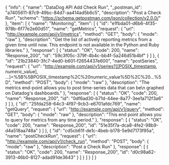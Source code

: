 {
  "info": {
    "name": "DataDog API Add Check Run",
    "_postman_id": "a7405611-87c9-49bc-84d7-aa414ad5b6c5",
    "description": "Post a Check Run",
    "schema": "https://schema.getpostman.com/json/collection/v2.0.0/"
  },
  "item": [
    {
      "name": "Monitoring",
      "item": [
        {
          "id": "e1fbda01-d6b6-4f35-978b-6f77e2e60d51",
          "name": "getMetrics",
          "request": {
            "url": "http://example.com/api/v1/metrics",
            "method": "GET",
            "body": {
              "mode": "raw"
            },
            "description": "Get the list of actively reporting metrics from a given time until now. This endpoint is not available in the Python and Ruby libraries."
          },
          "response": [
            {
              "status": "OK",
              "code": 200,
              "name": "Response_200",
              "id": "59c3f05c-379f-4b4c-bb4f-5a246d51b4bf"
            }
          ]
        },
        {
          "id": "21b23840-3fc7-4ed0-b601-f2654437e600",
          "name": "postSeries",
          "request": {
            "url": "http://example.com/api/v1/series?[[POSIX_timestamp, numeric_value], ...]=%5B%5BPOSIX_timestamp%2C%20numeric_value%5D%2C%20...%5D",
            "method": "POST",
            "body": {
              "mode": "raw"
            },
            "description": "The metrics end-point allows you to post time-series data that can be\n          graphed on Datadog's dashboards."
          },
          "response": [
            {
              "status": "OK",
              "code": 200,
              "name": "Response_200",
              "id": "0df6ad30-b71d-44ee-8a77-3ee1a712f3a6"
            }
          ]
        },
        {
          "id": "25fda258-64c3-4f97-9cb3-e6701afdc769",
          "name": "getQuery",
          "request": {
            "url": "http://example.com/api/v1/query",
            "method": "GET",
            "body": {
              "mode": "raw"
            },
            "description": "This end point allows you to query for metrics from any time period."
          },
          "response": [
            {
              "status": "OK",
              "code": 200,
              "name": "Response_200",
              "id": "51e35f7a-dca8-4fe2-98b9-d4a518aa748a"
            }
          ]
        },
        {
          "id": "cd5cb61f-de1c-4beb-b178-5e9d7173f95a",
          "name": "postCheckRun",
          "request": {
            "url": "http://example.com/api/v1/check_run",
            "method": "POST",
            "body": {
              "mode": "raw"
            },
            "description": "Post a Check Run"
          },
          "response": [
            {
              "status": "OK",
              "code": 200,
              "name": "Response_200",
              "id": "d0c98a62-3913-46b0-8127-adad91de3643"
            }
          ]
        }
      ]
    }
  ]
}